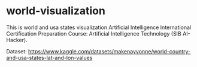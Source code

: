 # world-visualization

This is world and usa states visualization Artificial Intelligence International Certification Preparation Course: Artificial Intelligence Technology (SIB AI-Hacker).

Dataset: https://www.kaggle.com/datasets/makenayvonne/world-country-and-usa-states-lat-and-lon-values
